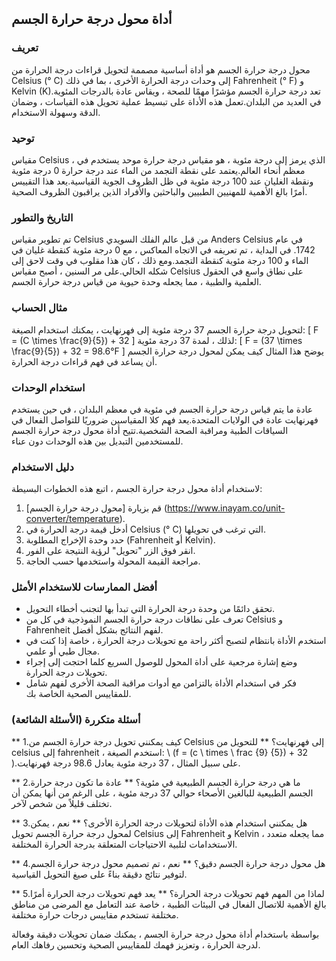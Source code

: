 ## أداة محول درجة حرارة الجسم

### تعريف
محول درجة حرارة الجسم هو أداة أساسية مصممة لتحويل قراءات درجة الحرارة من Celsius (° C) إلى وحدات درجة الحرارة الأخرى ، بما في ذلك Fahrenheit (° F) و Kelvin (K).تعد درجة حرارة الجسم مؤشرًا مهمًا للصحة ، ويقاس عادة بالدرجات المئوية في العديد من البلدان.تعمل هذه الأداة على تبسيط عملية تحويل هذه القياسات ، وضمان الدقة وسهولة الاستخدام.

### توحيد
مقياس Celsius ، الذي يرمز إلى درجة مئوية ، هو مقياس درجة حرارة موحد يستخدم في معظم أنحاء العالم.يعتمد على نقطة التجمد من الماء عند درجة حرارة 0 درجة مئوية ونقطة الغليان عند 100 درجة مئوية في ظل الظروف الجوية القياسية.يعد هذا التقييس أمرًا بالغ الأهمية للمهنيين الطبيين والباحثين والأفراد الذين يراقبون الظروف الصحية.

### التاريخ والتطور
تم تطوير مقياس Celsius من قبل عالم الفلك السويدي Anders Celsius في عام 1742. في البداية ، تم تعريفه في الاتجاه المعاكس ، مع 0 درجة مئوية كنقطة غليان في الماء و 100 درجة مئوية كنقطة التجمد.ومع ذلك ، كان هذا مقلوب في وقت لاحق إلى شكله الحالي.على مر السنين ، أصبح مقياس Celsius على نطاق واسع في الحقول العلمية والطبية ، مما يجعله وحدة حيوية من قياس درجة حرارة الجسم.

### مثال الحساب
لتحويل درجة حرارة الجسم 37 درجة مئوية إلى فهرنهايت ، يمكنك استخدام الصيغة:
\[ F = (C \times \frac{9}{5}) + 32 \]
لذلك ، لمدة 37 درجة مئوية:
\[ F = (37 \times \frac{9}{5}) + 32 = 98.6°F \]
يوضح هذا المثال كيف يمكن لمحول درجة حرارة الجسم أن يساعد في فهم قراءات درجة الحرارة.

### استخدام الوحدات
عادة ما يتم قياس درجة حرارة الجسم في مئوية في معظم البلدان ، في حين يستخدم فهرنهايت عادة في الولايات المتحدة.يعد فهم كلا المقياسين ضروريًا للتواصل الفعال في السياقات الطبية ومراقبة الصحة الشخصية.تتيح أداة محول درجة حرارة الجسم للمستخدمين التبديل بين هذه الوحدات دون عناء.

### دليل الاستخدام
لاستخدام أداة محول درجة حرارة الجسم ، اتبع هذه الخطوات البسيطة:
1. قم بزيارة [محول درجة حرارة الجسم] (https://www.inayam.co/unit-converter/temperature).
2. أدخل قيمة درجة الحرارة في Celsius (° C) التي ترغب في تحويلها.
3. حدد وحدة الإخراج المطلوبة (Fahrenheit أو Kelvin).
4. انقر فوق الزر "تحويل" لرؤية النتيجة على الفور.
5. مراجعة القيمة المحولة واستخدمها حسب الحاجة.

### أفضل الممارسات للاستخدام الأمثل
- تحقق دائمًا من وحدة درجة الحرارة التي تبدأ بها لتجنب أخطاء التحويل.
- تعرف على نطاقات درجة حرارة الجسم النموذجية في كل من Celsius و Fahrenheit لفهم النتائج بشكل أفضل.
- استخدم الأداة بانتظام لتصبح أكثر راحة مع تحويلات درجة الحرارة ، خاصة إذا كنت في مجال طبي أو علمي.
- وضع إشارة مرجعية على أداة المحول للوصول السريع كلما احتجت إلى إجراء تحويلات درجة الحرارة.
- فكر في استخدام الأداة بالتزامن مع أدوات مراقبة الصحة الأخرى لفهم شامل للمقاييس الصحية الخاصة بك.

### أسئلة متكررة (الأسئلة الشائعة)

** 1.كيف يمكنني تحويل درجة حرارة الجسم من Celsius إلى فهرنهايت؟ **
للتحويل من celsius إلى fahrenheit ، استخدم الصيغة: \ (f = (c \ times \ frac {9} {5}) + 32 \).على سبيل المثال ، 37 درجة مئوية يعادل 98.6 درجة فهرنهايت.

** 2.ما هي درجة حرارة الجسم الطبيعية في مئوية؟ **
عادة ما تكون درجة حرارة الجسم الطبيعية للبالغين الأصحاء حوالي 37 درجة مئوية ، على الرغم من أنها يمكن أن تختلف قليلاً من شخص لآخر.

** 3.هل يمكنني استخدام هذه الأداة لتحويلات درجة الحرارة الأخرى؟ **
نعم ، يمكن لمحول درجة حرارة الجسم تحويل Celsius إلى Fahrenheit و Kelvin ، مما يجعله متعدد الاستخدامات لتلبية الاحتياجات المتعلقة بدرجة الحرارة المختلفة.

** 4.هل محول درجة حرارة الجسم دقيق؟ ​​**
نعم ، تم تصميم محول درجة حرارة الجسم لتوفير نتائج دقيقة بناءً على صيغ التحويل القياسية.

** 5.لماذا من المهم فهم تحويلات درجة الحرارة؟ **
يعد فهم تحويلات درجة الحرارة أمرًا بالغ الأهمية للاتصال الفعال في البيئات الطبية ، خاصة عند التعامل مع المرضى من مناطق مختلفة تستخدم مقاييس درجات حرارة مختلفة.

بواسطة باستخدام أداة محول درجة حرارة الجسم ، يمكنك ضمان تحويلات دقيقة وفعالة لدرجة الحرارة ، وتعزيز فهمك للمقاييس الصحية وتحسين رفاهك العام.
